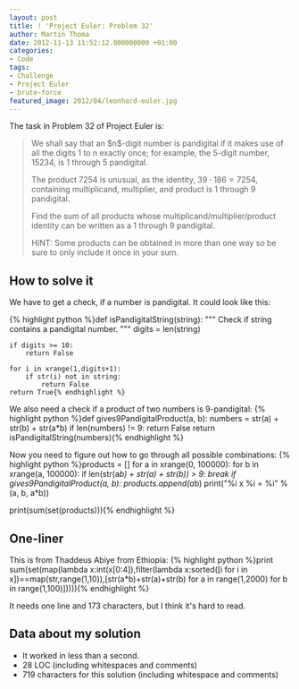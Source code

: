 ```yaml
---
layout: post
title: ! 'Project Euler: Problem 32'
author: Martin Thoma
date: 2012-11-13 11:52:12.000000000 +01:00
categories:
- Code
tags:
- Challenge
- Project Euler
- brute-force
featured_image: 2012/04/leonhard-euler.jpg
---
```

The task in Problem 32 of Project Euler is:

<blockquote>We shall say that an $n$-digit number is pandigital if it makes use of all the digits 1 to n exactly once; for example, the 5-digit number, 15234, is 1 through 5 pandigital.

The product 7254 is unusual, as the identity, $39 \cdot 186 = 7254$, containing multiplicand, multiplier, and product is 1 through 9 pandigital.

Find the sum of all products whose multiplicand/multiplier/product identity can be written as a 1 through 9 pandigital.

HINT: Some products can be obtained in more than one way so be sure to only include it once in your sum.</blockquote>

<h2>How to solve it</h2>
We have to get a check, if a number is pandigital. It could look like this:

{% highlight python %}def isPandigitalString(string):
    """ Check if string contains a pandigital number. """
    digits = len(string)

    if digits >= 10:
        return False

    for i in xrange(1,digits+1):
        if str(i) not in string:
            return False
    return True{% endhighlight %}

We also need a check if a product of two numbers is 9-pandigital:
{% highlight python %}def gives9PandigitalProduct(a, b):
    numbers = str(a) + str(b) + str(a*b)
    if len(numbers) != 9:
        return False
    return isPandigitalString(numbers){% endhighlight %}

Now you need to figure out how to go through all possible combinations:
{% highlight python %}products = []
for a in xrange(0, 100000):
    for b in xrange(a, 100000):
        if len(str(a*b) + str(a) + str(b)) > 9:
            break
        if gives9PandigitalProduct(a, b):
            products.append(a*b)
            print("%i x %i = %i" % (a, b, a*b))

print(sum(set(products))){% endhighlight %}

<h2>One-liner</h2>
This is from Thaddeus Abiye from Ethiopia:
{% highlight python %}print sum(set(map(lambda x:int(x[0:4]),filter(lambda x:sorted([i for i in x])==map(str,range(1,10)),[str(a*b)+str(a)+str(b) for a in range(1,2000) for b in range(1,100)])))){% endhighlight %}

It needs one line and 173 characters, but I think it's hard to read.

<h2>Data about my solution</h2>
<ul>
  <li>It worked in less than a second.</li>
  <li>28 LOC (including whitespaces and comments)</li>
  <li>719 characters for this solution (including whitespace and comments)</li>
</ul>
